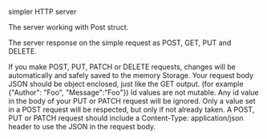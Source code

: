 simpler HTTP server

The server working with Post struct.

The server response on the simple request as POST, GET, PUT and DELETE.

If you make POST, PUT, PATCH or DELETE requests, changes will be automatically and safely saved to the memory Storage.
Your request body JSON should be object enclosed, just like the GET output. (for example {"Author": "Foo", "Message":"Foo"})
Id values are not mutable. Any id value in the body of your PUT or PATCH request will be ignored. Only a value set in a POST request will be respected, but only if not already taken.
A POST, PUT or PATCH request should include a Content-Type: application/json header to use the JSON in the request body. 